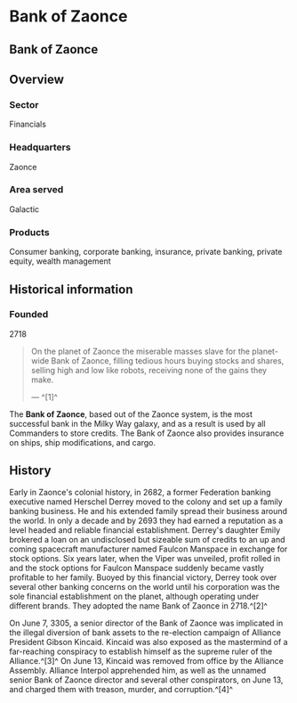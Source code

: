 # Bank of Zaonce
## Bank of Zaonce

		

## Overview

### Sector

Financials

### Headquarters

Zaonce

### Area served

Galactic

### Products

Consumer banking, corporate banking, insurance, private banking, private equity, wealth management

## Historical information

### Founded

2718

> 
> 
> On the planet of Zaonce the miserable masses slave for the planet-wide Bank of Zaonce, filling tedious hours buying stocks and shares, selling high and low like robots, receiving none of the gains they make.
> 
> 
> — ^[1]^
> 

The **Bank of Zaonce**, based out of the Zaonce system, is the most successful bank in the Milky Way galaxy, and as a result is used by all Commanders to store credits. The Bank of Zaonce also provides insurance on ships, ship modifications, and cargo.

## History

Early in Zaonce's colonial history, in 2682, a former Federation banking executive named Herschel Derrey moved to the colony and set up a family banking business. He and his extended family spread their business around the world. In only a decade and by 2693 they had earned a reputation as a level headed and reliable financial establishment. Derrey's daughter Emily brokered a loan on an undisclosed but sizeable sum of credits to an up and coming spacecraft manufacturer named Faulcon Manspace in exchange for stock options. Six years later, when the Viper was unveiled, profit rolled in and the stock options for Faulcon Manspace suddenly became vastly profitable to her family. Buoyed by this financial victory, Derrey took over several other banking concerns on the world until his corporation was the sole financial establishment on the planet, although operating under different brands. They adopted the name Bank of Zaonce in 2718.^[2]^

On June 7, 3305, a senior director of the Bank of Zaonce was implicated in the illegal diversion of bank assets to the re-election campaign of Alliance President Gibson Kincaid. Kincaid was also exposed as the mastermind of a far-reaching conspiracy to establish himself as the supreme ruler of the Alliance.^[3]^ On June 13, Kincaid was removed from office by the Alliance Assembly. Alliance Interpol apprehended him, as well as the unnamed senior Bank of Zaonce director and several other conspirators, on June 13, and charged them with treason, murder, and corruption.^[4]^